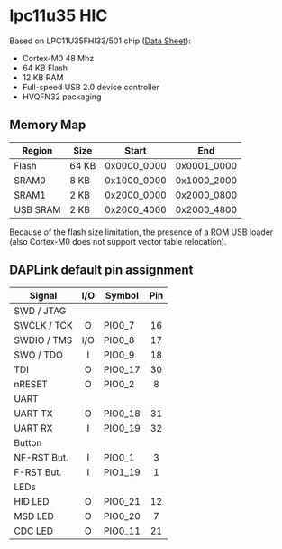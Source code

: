 # lpc11u35 HIC

Based on LPC11U35FHI33/501 chip ([Data Sheet](https://www.nxp.com/docs/en/data-sheet/LPC11U3X.pdf)):
- Cortex-M0 48 Mhz
- 64 KB Flash
- 12 KB RAM
- Full-speed USB 2.0 device controller
- HVQFN32 packaging

## Memory Map

| Region   |  Size | Start       | End         |
|----------|-------|-------------|-------------|
| Flash    | 64 KB | 0x0000_0000 | 0x0001_0000 |
| SRAM0    |  8 KB | 0x1000_0000 | 0x1000_2000 |
| SRAM1    |  2 KB | 0x2000_0000 | 0x2000_0800 |
| USB SRAM |  2 KB | 0x2000_4000 | 0x2000_4800 |

Because of the flash size limitation, the presence of a ROM USB loader (also Cortex-M0 does not support vector table relocation).

## DAPLink default pin assignment 

| Signal      | I/O | Symbol  | Pin |
|-------------|:---:|---------|:---:|
| SWD / JTAG  |
| SWCLK / TCK |  O  | PIO0_7  |  16 |
| SWDIO / TMS | I/O | PIO0_8  |  17 |
| SWO / TDO   |  I  | PIO0_9  |  18 |
| TDI         |  O  | PIO0_17 |  30 |
| nRESET      |  O  | PIO0_2  |   8 |
| UART        |
| UART TX     |  O  | PIO0_18 |  31 |
| UART RX     |  I  | PIO0_19 |  32 |
| Button      |
| NF-RST But. |  I  | PIO0_1  |   3 |
| F-RST  But. |  I  | PIO1_19 |   1 |
| LEDs        |
| HID LED     |  O  | PIO0_21 |  12 |
| MSD LED     |  O  | PIO0_20 |   7 |
| CDC LED     |  O  | PIO0_11 |  21 |

